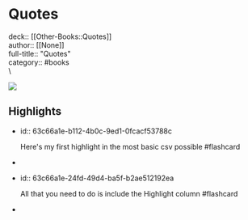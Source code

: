 # Quotes

deck:: [[Other-Books::Quotes]]\
author:: [[None]]\
full-title:: "Quotes"\
category:: #books\
\

![](http://test.com)
## Highlights
- id:: 63c66a1e-b112-4b0c-9ed1-0fcacf53788c
  
  Here's my first highlight in the most basic csv possible #flashcard
-
- id:: 63c66a1e-24fd-49d4-ba5f-b2ae512192ea
  
  All that you need to do is include the Highlight column #flashcard
-